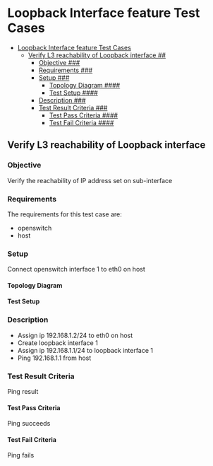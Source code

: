 # Loopback Interface feature Test Cases
<!-- TOC depth:6 withLinks:1 updateOnSave:1 orderedList:0 -->

- [Loopback Interface feature Test Cases](#loopback-interface-feature-test-cases)
	- [Verify L3 reachability of Loopback interface  ##](#verify-l3-reachability-of-loopback-interface-)
		- [Objective ###](#objective-)
		- [Requirements ###](#requirements-)
		- [Setup ###](#setup-)
			- [Topology Diagram ####](#topology-diagram-)
			- [Test Setup ####](#test-setup-)
		- [Description ###](#description-)
		- [Test Result Criteria ###](#test-result-criteria-)
			- [Test Pass Criteria ####](#test-pass-criteria-)
			- [Test Fail Criteria ####](#test-fail-criteria-)
<!-- /TOC -->

##  Verify L3 reachability of Loopback interface  ##

### Objective ###
Verify the reachability of IP address set on sub-interface

### Requirements ###
The requirements for this test case are:
 - openswitch
 - host

### Setup ###
Connect openswitch interface 1 to eth0 on host

#### Topology Diagram ####

#### Test Setup ####

### Description ###
 - Assign ip 192.168.1.2/24 to eth0 on host
 - Create loopback interface 1
 - Assign ip 192.168.1.1/24 to loopback interface 1
 - Ping 192.168.1.1 from host

### Test Result Criteria ###
Ping result

#### Test Pass Criteria ####
Ping succeeds

#### Test Fail Criteria ####
Ping fails
